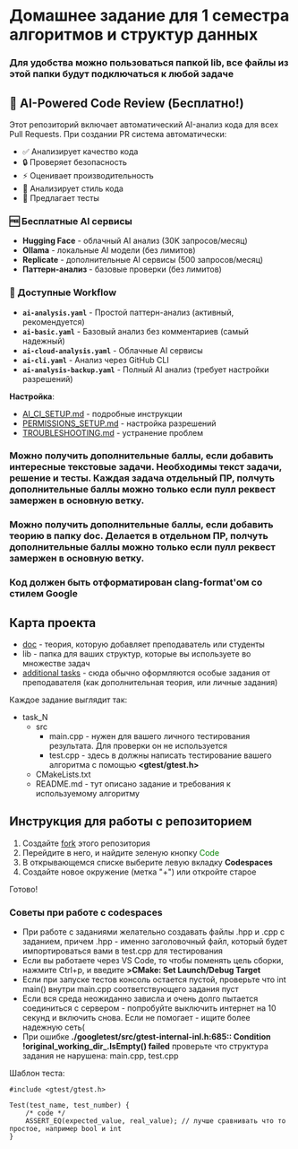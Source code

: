 # Домашнее задание для 1 семестра алгоритмов и структур данных

### Для удобства можно пользоваться папкой lib, все файлы из этой папки будут подключаться к любой задаче

## 🤖 AI-Powered Code Review (Бесплатно!)

Этот репозиторий включает автоматический AI-анализ кода для всех Pull Requests. При создании PR система автоматически:

- ✅ Анализирует качество кода
- 🔒 Проверяет безопасность
- ⚡ Оценивает производительность
- 🎨 Анализирует стиль кода
- 🧪 Предлагает тесты

### 🆓 Бесплатные AI сервисы
- **Hugging Face** - облачный AI анализ (30K запросов/месяц)
- **Ollama** - локальные AI модели (без лимитов)
- **Replicate** - дополнительные AI сервисы (500 запросов/месяц)
- **Паттерн-анализ** - базовые проверки (без лимитов)

### 🔧 Доступные Workflow
- **`ai-analysis.yaml`** - Простой паттерн-анализ (активный, рекомендуется)
- **`ai-basic.yaml`** - Базовый анализ без комментариев (самый надежный)
- **`ai-cloud-analysis.yaml`** - Облачные AI сервисы
- **`ai-cli.yaml`** - Анализ через GitHub CLI
- **`ai-analysis-backup.yaml`** - Полный AI анализ (требует настройки разрешений)

**Настройка**:
- [AI_CI_SETUP.md](AI_CI_SETUP.md) - подробные инструкции
- [PERMISSIONS_SETUP.md](PERMISSIONS_SETUP.md) - настройка разрешений
- [TROUBLESHOOTING.md](TROUBLESHOOTING.md) - устранение проблем

### Можно получить дополнительные баллы, если добавить интересные текстовые задачи. Необходимы текст задачи, решение и тесты. Каждая задача отдельный ПР, полчуть дополнительные баллы можно только если пулл реквест замержен в основную ветку.

### Можно получить дополнительные баллы, если добавить теорию в папку doc. Делается в отдельном ПР, полчуть дополнительные баллы можно только если пулл реквест замержен в основную ветку.

### Код должен быть отформатирован clang-format'ом со стилем Google


## Карта проекта

* [doc](https://github.com/AlgorithmsDafeMipt2024/autumn_homework/tree/main/doc) - теория, которую добавляет преподаватель или студенты
* lib - папка для ваших структур, которые вы используете во множестве задач
* [additional tasks](https://github.com/AlgorithmsDafeMipt2024/autumn_homework/tree/main/additional_tasks) - сюда обычно оформляются особые задания от преподавателя (как дополнительная теория, или личные задания)


Каждое задание выглядит так:

* task_N
  * src
    * main.cpp  -  нужен для вашего личного тестирования результата. Для проверки он не используется
    * test.cpp  -  здесь в должны написать тестирование вашего алгоритма с помощью **<gtest/gtest.h>**
  * CMakeLists.txt
  * README.md  -  тут описано задание и требования к используемому алгоритму


## Инструкция для работы с репозиторием

1. Создайте [fork](https://github.com/AlgorithmsDafeMipt2024/autumn_homework/fork) этого репозитория
2. Перейдите в него, и найдите зеленую кнопку <span style="color:green"> Code
3. В открывающемся списке выберите левую вкладку **Codespaces**
4. Создайте новое окружение (метка "+") или откройте старое

Готово!

### Советы при работе с codespaces

* При работе с заданиями желательно создавать файлы .hpp и .cpp с заданием, причем .hpp - именно заголовочный файл, который будет импортироваться вами в test.cpp для тестирования
* Если вы работаете через VS Code, то чтобы поменять цель сборки, нажмите Ctrl+p, и введите  **>CMake: Set Launch/Debug Target**
* Если при запуске тестов консоль остается пустой, проверьте что int main() внутри main.cpp соответствующего задания пуст
* Если вся среда неожиданно зависла и очень долго пытается соединиться с сервером - попробуйте выключить интернет на 10 секунд и включить снова. Если не помогает - ищите более надежную сеть(
* При ошибке **./googletest/src/gtest-internal-inl.h:685:: Condition !original_working_dir_.IsEmpty() failed** проверьте что структура задания не нарушена: main.cpp, test.cpp

Шаблон теста:

```
#include <gtest/gtest.h>

Test(test_name, test_number) {
    /* code */
    ASSERT_EQ(expected_value, real_value); // лучше сравнивать что то простое, например bool и int
}
```
